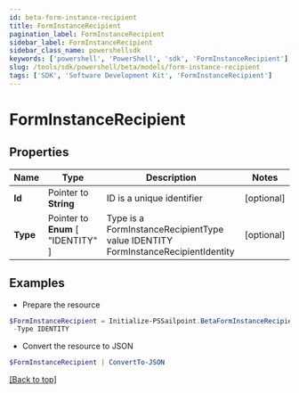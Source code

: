 ```yaml
---
id: beta-form-instance-recipient
title: FormInstanceRecipient
pagination_label: FormInstanceRecipient
sidebar_label: FormInstanceRecipient
sidebar_class_name: powershellsdk
keywords: ['powershell', 'PowerShell', 'sdk', 'FormInstanceRecipient'] 
slug: /tools/sdk/powershell/beta/models/form-instance-recipient
tags: ['SDK', 'Software Development Kit', 'FormInstanceRecipient']
---
```



# FormInstanceRecipient

## Properties

Name | Type | Description | Notes
------------ | ------------- | ------------- | -------------
**Id** |  Pointer to **String** | ID is a unique identifier | [optional] 
**Type** |  Pointer to  **Enum** [  "IDENTITY" ] | Type is a FormInstanceRecipientType value IDENTITY FormInstanceRecipientIdentity | [optional] 

## Examples

- Prepare the resource
```powershell
$FormInstanceRecipient = Initialize-PSSailpoint.BetaFormInstanceRecipient  -Id 00000000-0000-0000-0000-000000000000 `
 -Type IDENTITY
```

- Convert the resource to JSON
```powershell
$FormInstanceRecipient | ConvertTo-JSON
```


[[Back to top]](#) 

